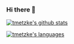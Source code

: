 ### Hi there 👋

[![tmetzke's github stats](https://vercel-host-runner-91aawe6ti-tmetzke.vercel.app//api?username=tmetzke&title_color=ffffff&text_color=c9cacc&icon_color=2bbc8a&bg_color=1d1f21&show_icons=true&count_private=true&include_all_commits=true)](https://github.com/anuraghazra/github-readme-stats)

[![tmetzke's languages](https://vercel-host-runner-91aawe6ti-tmetzke.vercel.app//api/top-langs/?username=tmetzke&hide=javascript,css,html&title_color=ffffff&text_color=c9cacc&icon_color=2bbc8a&bg_color=1d1f21)](https://github.com/tmetzke/tmetzke)

<!--
**tmetzke/tmetzke** is a ✨ _special_ ✨ repository because its `README.md` (this file) appears on your GitHub profile.

Here are some ideas to get you started:

- 🔭 I’m currently working on ...
- 🌱 I’m currently learning ...
- 👯 I’m looking to collaborate on ...
- 🤔 I’m looking for help with ...
- 💬 Ask me about ...
- 📫 How to reach me: ...
- 😄 Pronouns: ...
- ⚡ Fun fact: ...
-->
